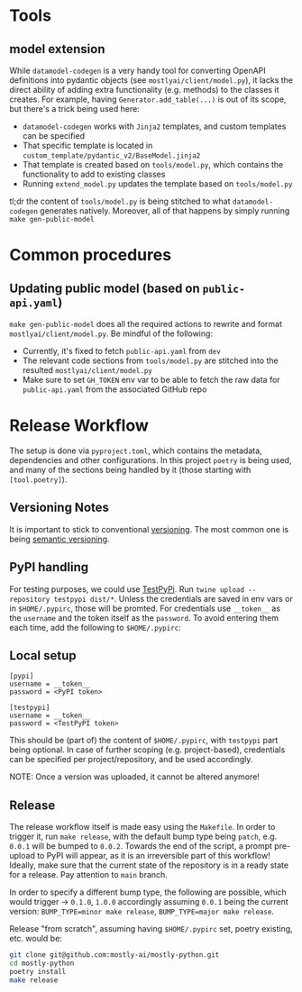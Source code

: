 # Tools

## model extension

While `datamodel-codegen` is a very handy tool for converting OpenAPI definitions into
pydantic objects (see `mostlyai/client/model.py`), it lacks the direct ability of adding extra functionality (e.g. methods)
to the classes it creates. For example, having `Generator.add_table(...)` is out of its scope, but
there's a trick being used here:
- `datamodel-codegen` works with `Jinja2` templates, and custom templates can be specified
- That specific template is located in `custom_template/pydantic_v2/BaseModel.jinja2`
- That template is created based on `tools/model.py`, which contains the functionality to add to existing classes
- Running `extend_model.py` updates the template based on `tools/model.py`

tl;dr the content of `tools/model.py` is being stitched to what `datamodel-codegen` generates natively.
Moreover, all of that happens by simply running `make gen-public-model`

# Common procedures

## Updating public model (based on `public-api.yaml`)

`make gen-public-model` does all the required actions to rewrite and format `mostlyai/client/model.py`.
Be mindful of the following:
- Currently, it's fixed to fetch `public-api.yaml` from `dev`
- The relevant code sections from `tools/model.py` are stitched into the resulted `mostlyai/client/model.py`
- Make sure to set `GH_TOKEN` env var to be able to fetch the raw data for `public-api.yaml` from the associated GitHub repo

# Release Workflow

The setup is done via `pyproject.toml`, which contains the metadata, dependencies and other configurations.
In this project `poetry` is being used, and many of the sections being handled by it (those starting with `[tool.poetry]`).

## Versioning Notes

It is important to stick to conventional [versioning](https://py-pkgs.org/07-releasing-versioning.html).
The most common one is being [semantic versioning](https://semver.org/).

## PyPI handling

For testing purposes, we could use [TestPyPi](https://test.pypi.org/).
Run `twine upload --repository testpypi dist/*`. Unless the credentials are saved in env vars or in `$HOME/.pypirc`, those will be promted.
For credentials use `__token__` as the `username` and the token itself as the `password`. To avoid entering them each time, add the following to `$HOME/.pypirc`:

## Local setup

```
[pypi]
username = __token__
password = <PyPI token>

[testpypi]
username = __token__
password = <TestPyPI token>
```

This should be (part of) the content of `$HOME/.pypirc`, with `testpypi` part being optional.
In case of further scoping (e.g. project-based), credentials can be specified per project/repository, and be used accordingly.

NOTE: Once a version was uploaded, it cannot be altered anymore!

## Release

The release workflow itself is made easy using the `Makefile`. In order to trigger it, run `make release`, with the default
bump type being `patch`, e.g. `0.0.1` will be bumped to `0.0.2`. Towards the end of the script, a prompt pre-upload to PyPI will appear,
as it is an irreversible part of this workflow! Ideally, make sure that the current state of the repository is in a ready state
for a release. Pay attention to `main` branch.

In order to specify a different bump type, the following are possible, which would trigger -> `0.1.0`, `1.0.0` accordingly assuming
`0.0.1` being the current version: `BUMP_TYPE=minor make release`, `BUMP_TYPE=major make release`.

Release "from scratch", assuming having `$HOME/.pypirc` set, poetry existing, etc. would be:
```bash
git clone git@github.com:mostly-ai/mostly-python.git
cd mostly-python
poetry install
make release
```
